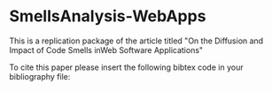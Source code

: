 # SmellsAnalysis-WebApps

This is a replication package of the article titled "On the Diffusion and Impact of Code Smells inWeb Software Applications"

To cite this paper please insert the following bibtex code in your bibliography file:

